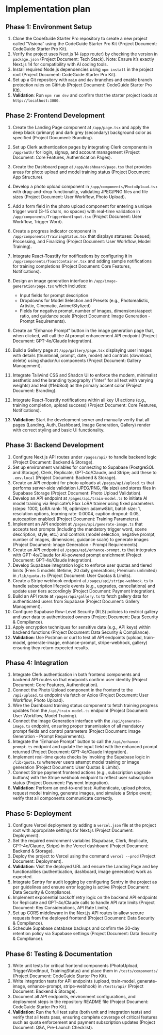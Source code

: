 # Implementation plan

## Phase 1: Environment Setup

1.  Clone the CodeGuide Starter Pro repository to create a new project called “Visiona” using the CodeGuide Starter Pro Kit (Project Document: CodeGuide Starter Pro Kit).
2.  Verify the project uses Next.js 14 (app router) by checking the version in `package.json` (Project Document: Tech Stack). Note: Ensure it’s exactly Next.js 14 for compatibility with AI coding tools.
3.  Install required Node.js dependencies using `npm install` in the project root (Project Document: CodeGuide Starter Pro Kit).
4.  Set up a Git repository with `main` and `dev` branches and enable branch protection rules on GitHub (Project Document: CodeGuide Starter Pro Kit).
5.  **Validation**: Run `npm run dev` and confirm that the starter project loads at `http://localhost:3000`.

## Phase 2: Frontend Development

1.  Create the Landing Page component at `/app/page.tsx` and apply the deep black (primary) and dark grey (secondary) background color as specified (Project Document: Branding).

2.  Set up Clerk authentication pages by integrating Clerk components in `/app/auth/` for login, signup, and account management (Project Document: Core Features, Authentication Pages).

3.  Create the Dashboard page at `/app/dashboard/page.tsx` that provides areas for photo upload and model training status (Project Document: App Structure).

4.  Develop a photo upload component in `/app/components/PhotoUpload.tsx` with drag-and-drop functionality, validating JPEG/PNG files and file sizes (Project Document: User Workflow, Photo Upload).

5.  Add a form field in the photo upload component for entering a unique trigger word (3-15 chars, no spaces) with real-time validation in `/app/components/TriggerWordInput.tsx` (Project Document: User Workflow, Trigger Word).

6.  Create a progress indicator component in `/app/components/TrainingStatus.tsx` that displays statuses: Queued, Processing, and Finalizing (Project Document: User Workflow, Model Training).

7.  Integrate React-Toastify for notifications by configuring it in `/app/components/ToastContainer.tsx` and adding sample notifications for training completions (Project Document: Core Features, Notifications).

8.  Design an image generation interface in `/app/image-generation/page.tsx` which includes:

    *   Input fields for prompt description
    *   Dropdowns for Model Selection and Presets (e.g., Photorealistic, Artistic, Cinematic, Anime/Stylized)
    *   Fields for negative prompt, number of images, dimensions/aspect ratio, and guidance scale (Project Document: Image Generation - Prompt Requirements).

9.  Create an “Enhance Prompt” button in the image generation page that, when clicked, will call the AI prompt enhancement API endpoint (Project Document: GPT-4o/Claude Integration).

10. Build a Gallery page at `/app/gallery/page.tsx` displaying user images with details (thumbnail, prompt, date, model) and controls (download, delete) using shadcn/ui components (Project Document: Gallery Management).

11. Integrate Tailwind CSS and Shadcn UI to enforce the modern, minimalist aesthetic and the branding typography ("Inter" for all text with varying weights) and teal (#1eb8cd) as the primary accent color (Project Document: Branding).

12. Integrate React-Toastify notifications within all key UI actions (e.g., training completion, upload success) (Project Document: Core Features, Notifications).

13. **Validation**: Start the development server and manually verify that all pages (Landing, Auth, Dashboard, Image Generation, Gallery) render with correct styling and basic UI functionality.

## Phase 3: Backend Development

1.  Configure Next.js API routes under `/pages/api/` to handle backend logic (Project Document: Backend & Storage).
2.  Set up environment variables for connecting to Supabase (PostgreSQL and Storage), Clerk, Replicate, GPT-4o/Claude, and Stripe; add these to `.env.local` (Project Document: Backend & Storage).
3.  Create an API endpoint for photo uploads at `/pages/api/upload.ts` that performs server-side validation (JPEG/PNG, file size) and stores files in Supabase Storage (Project Document: Photo Upload Validation).
4.  Develop an API endpoint at `/pages/api/train-model.ts` to initiate AI model training via Replicate’s Flux LoRA trainer using fixed parameters (steps: 1000, LoRA rank: 16, optimizer: adamw8bit, batch size: 1, resolution options, learning rate: 0.0004, caption dropout: 0.05, autocaption enabled) (Project Document: Training Parameters).
5.  Implement an API endpoint at `/pages/api/generate-image.ts` that accepts text prompts (including the mandatory trigger word, scene description, style, etc.) and controls (model selection, negative prompt, number of images, dimensions, guidance scale) to generate images (Project Document: Image Generation - Prompt Requirements).
6.  Create an API endpoint at `/pages/api/enhance-prompt.ts` that integrates with GPT-4o/Claude for AI-powered prompt enrichment (Project Document: GPT-4o/Claude Integration).
7.  Develop Supabase integration logic to enforce user quotas and tiered limits (Free: 5 models lifetime, 20 daily generations; Premium: unlimited) in `/lib/quota.ts` (Project Document: User Quotas & Limits).
8.  Create a Stripe webhook endpoint at `/pages/api/stripe-webhook.ts` to handle subscription lifecycle events (e.g., upgrades, cancellations) and update user tiers accordingly (Project Document: Payment Integration).
9.  Build an API route at `/pages/api/gallery.ts` to fetch gallery data for authenticated users from Supabase (Project Document: Gallery Management).
10. Configure Supabase Row-Level Security (RLS) policies to restrict gallery and user data to authenticated owners (Project Document: Data Security & Compliance).
11. Apply encryption techniques for sensitive data (e.g., API keys) within backend functions (Project Document: Data Security & Compliance).
12. **Validation**: Use Postman or curl to test all API endpoints (upload, train-model, generate-image, enhance-prompt, stripe-webhook, gallery) ensuring they return expected results.

## Phase 4: Integration

1.  Integrate Clerk authentication in both frontend components and backend API routes so that endpoints confirm user identity (Project Document: Core Features, Authentication).
2.  Connect the Photo Upload component in the frontend to the `/api/upload.ts` endpoint via fetch or Axios (Project Document: User Workflow, Photo Upload).
3.  Wire the Dashboard training status component to fetch training progress updates from the `/api/train-model.ts` endpoint (Project Document: User Workflow, Model Training).
4.  Connect the Image Generation interface with the `/api/generate-image.ts` endpoint, ensuring proper transmission of all mandatory prompt fields and control parameters (Project Document: Image Generation - Prompt Requirements).
5.  Integrate the “Enhance Prompt” button to call the `/api/enhance-prompt.ts` endpoint and update the input field with the enhanced prompt returned (Project Document: GPT-4o/Claude Integration).
6.  Implement real-time quota checks by invoking the Supabase logic in `/lib/quota.ts` whenever users attempt model training or image generation (Project Document: User Quotas & Limits).
7.  Connect Stripe payment frontend actions (e.g., subscription upgrade buttons) with the Stripe webhook endpoint to reflect user subscription status (Project Document: Payment Integration).
8.  **Validation**: Perform an end-to-end test: Authenticate, upload photos, request model training, generate images, and simulate a Stripe event; verify that all components communicate correctly.

## Phase 5: Deployment

1.  Configure Vercel deployment by adding a `vercel.json` file at the project root with appropriate settings for Next.js (Project Document: Deployment).
2.  Set the required environment variables (Supabase, Clerk, Replicate, GPT-4o/Claude, Stripe) in the Vercel dashboard (Project Document: Backend & Storage).
3.  Deploy the project to Vercel using the command `vercel --prod` (Project Document: Deployment).
4.  **Validation**: Visit the deployed URL and ensure the Landing Page and key functionalities (authentication, dashboard, image generation) work as expected.
5.  Integrate Sentry for audit logging by configuring Sentry in the project as per guidelines and ensure error logging is active (Project Document: Data Security & Compliance).
6.  Implement exponential backoff retry logic on the backend API endpoints for Replicate and GPT-4o/Claude calls to handle API rate limits (Project Document: Key Considerations, API Rate Limits).
7.  Set up CORS middleware in the Next.js API routes to allow secure requests from the deployed frontend (Project Document: Data Security & Compliance).
8.  Schedule Supabase database backups and confirm the 30-day retention policy via Supabase settings (Project Document: Data Security & Compliance).

## Phase 6: Testing & Documentation

1.  Write unit tests for critical frontend components (PhotoUpload, TriggerWordInput, TrainingStatus) and place them in `/tests/components/` (Project Document: CodeGuide Starter Pro Kit).
2.  Write integration tests for API endpoints (upload, train-model, generate-image, enhance-prompt, stripe-webhook) in `/tests/api/` (Project Document: Backend & Storage).
3.  Document all API endpoints, environment configurations, and deployment steps in the repository README file (Project Document: CodeGuide Starter Pro Kit).
4.  **Validation**: Run the full test suite (both unit and integration tests) and verify that all tests pass, ensuring complete coverage of critical features such as quota enforcement and payment subscription updates (Project Document: Q&A, Pre-Launch Checklist).
